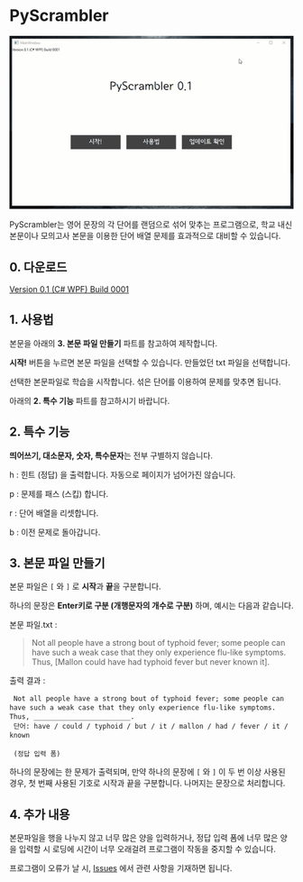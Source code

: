 # PyScrambler

<img src="example.gif">

PyScrambler는 영어 문장의 각 단어를 랜덤으로 섞어 맞추는 프로그램으로, 학교 내신 본문이나 모의고사 본문을 이용한 단어 배열 문제를 효과적으로 대비할 수 있습니다.

## 0. 다운로드

[Version 0.1 (C# WPF) Build 0001](https://github.com/obbcth/PyScrambler/releases)

## 1. 사용법

본문을 아래의 **3. 본문 파일 만들기** 파트를 참고하여 제작합니다.

**시작!** 버튼을 누르면 본문 파일을 선택할 수 있습니다. 만들었던 txt 파일을 선택합니다.

선택한 본문파일로 학습을 시작합니다. 섞은 단어를 이용하여 문제를 맞추면 됩니다.

아래의 **2. 특수 기능** 파트를 참고하시기 바랍니다.

## 2. 특수 기능

**띄어쓰기, 대소문자, 숫자, 특수문자**는 전부 구별하지 않습니다.

h : 힌트 (정답) 을 출력합니다. 자동으로 페이지가 넘어가진 않습니다.

p : 문제를 패스 (스킵) 합니다.

r : 단어 배열을 리셋합니다.

b : 이전 문제로 돌아갑니다.

## 3. 본문 파일 만들기

본문 파일은 ```[``` 와 ```]``` 로 **시작**과 **끝**을 구분합니다.

하나의 문장은 **Enter키로 구분 (개행문자의 개수로 구분)** 하며, 예시는 다음과 같습니다.

본문 파일.txt :

> Not all people have a strong bout of typhoid fever; some people can have such a weak case that they only experience flu-like symptoms. Thus, [Mallon could have had typhoid fever but never known it].

출력 결과 :
```
 Not all people have a strong bout of typhoid fever; some people can have such a weak case that they only experience flu-like symptoms. Thus, ________________________.
 단어: have / could / typhoid / but / it / mallon / had / fever / it / known
 
 (정답 입력 폼)
```

하나의 문장에는 한 문제가 출력되며, 만약 하나의 문장에 ```[``` 와 ```]``` 이 두 번 이상 사용된 경우, 첫 번째 사용된 기호로 시작과 끝을 구분합니다. 나머지는 문장으로 처리합니다.

## 4. 추가 내용

본문파일을 행을 나누지 않고 너무 많은 양을 입력하거나, 정답 입력 폼에 너무 많은 양을 입력할 시 로딩에 시간이 너무 오래걸려 프로그램이 작동을 중지할 수 있습니다.

프로그램이 오류가 날 시, [Issues](https://github.com/obbcth/PyScrambler/issues) 에서 관련 사항을 기재하면 됩니다.
